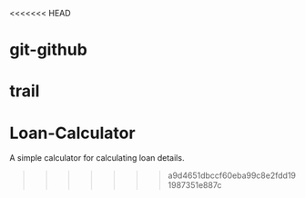 <<<<<<< HEAD
# git-github
trail
=======
# Loan-Calculator
A simple calculator for calculating loan details.
>>>>>>> a9d4651dbccf60eba99c8e2fdd191987351e887c
